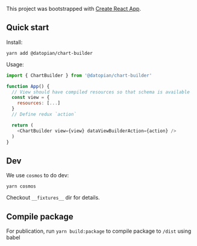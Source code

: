 This project was bootstrapped with [Create React App](https://github.com/facebook/create-react-app).

## Quick start

Install:

```
yarn add @datopian/chart-builder
```

Usage:

```javascript
import { ChartBuilder } from '@datopian/chart-builder'

function App() {
  // View should have compiled resources so that schema is available
  const view = {
    resources: [...]
  }
  // Define redux `action`

  return (
    <ChartBuilder view={view} dataViewBuilderAction={action} />
  )
}
```

## Dev

We use `cosmos` to do dev:

```
yarn cosmos
```

Checkout `__fixtures__` dir for details.

## Compile package

For publication, run `yarn build:package` to compile package to `/dist` using babel

